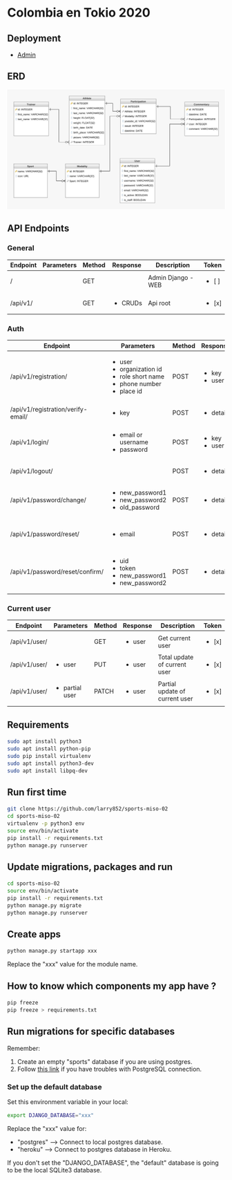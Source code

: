 # Colombia en Tokio 2020

## Deployment
- [Admin](https://sports-miso-02.herokuapp.com/)

## ERD
![ERD](doc/ERD.png?raw=true "ERD")

## API Endpoints

### General
| Endpoint | Parameters | Method | Response | Description | Token |
| --- | --- | --- | --- | --- | --- | 
| / |  | GET |  | Admin Django - WEB | <ul><li>[ ] </li></ul> |
| /api/v1/ |  | GET | <ul><li>CRUDs</li></ul> | Api root | <ul><li>[x] </li></ul> |

### Auth
| Endpoint | Parameters | Method | Response | Description | Token |
| --- | --- | --- | --- | --- | --- | 
| /api/v1/registration/ | <ul><li>user</li><li>organization id</li><li>role short name</li><li>phone number</li><li>place id</li></ul> | POST | <ul><li>key</li><li>user</li></ul> | Registration | <ul><li>[ ] </li></ul>
| /api/v1/registration/verify-email/ | <ul><li>key</li></ul> | POST | <ul><li>detail</li></ul> | Verify email | <ul><li>[ ] </li></ul> |
| /api/v1/login/ | <ul><li>email or username</li><li>password</li></ul> | POST | <ul><li>key</li><li>user</li></ul> | Login | <ul><li>[ ] </li></ul> |
| /api/v1/logout/ |  | POST | <ul><li>detail</li></ul> | Logout | <ul><li>[ ] </li></ul> |
| /api/v1/password/change/ | <ul><li>new_password1</li><li>new_password2</li><li>old_password</li></ul> | POST | <ul><li>detail</li></ul> | Change password | <ul><li>[x] </li></ul> |
| /api/v1/password/reset/ | <ul><li>email</li></ul> | POST | <ul><li>detail</li></ul> | Forgot password - send url -> /reset/uid/token/ | <ul><li>[ ] </li></ul> |
| /api/v1/password/reset/confirm/ | <ul><li>uid</li><li>token</li><li>new_password1</li><li>new_password2</li></ul> | POST | <ul><li>detail</li></ul> | Forgot password confirmation | <ul><li>[ ] </li></ul> |

### Current user
| Endpoint | Parameters | Method | Response | Description | Token |
| --- | --- | --- | --- | --- | --- | 
| /api/v1/user/ |  | GET | <ul><li>user</li></ul> | Get current user | <ul><li>[x] </li></ul> |
| /api/v1/user/ | <ul><li>user</li></ul> | PUT | <ul><li>user</li></ul> | Total update of current user | <ul><li>[x] </li></ul> |
| /api/v1/user/ | <ul><li>partial user</li></ul> | PATCH | <ul><li>user</li></ul> | Partial update of current user | <ul><li>[x] </li></ul> |


## Requirements

```sh
sudo apt install python3
sudo apt install python-pip
sudo pip install virtualenv
sudo apt install python3-dev
sudo apt install libpq-dev
```

## Run first time

```sh
git clone https://github.com/larry852/sports-miso-02
cd sports-miso-02
virtualenv -p python3 env
source env/bin/activate
pip install -r requirements.txt
python manage.py runserver
```

## Update migrations, packages and run

```sh
cd sports-miso-02
source env/bin/activate
pip install -r requirements.txt
python manage.py migrate
python manage.py runserver
```

## Create apps

```sh
python manage.py startapp xxx
```

Replace the "xxx" value for the module name.

## How to know which components my app have ?

```sh
pip freeze
pip freeze > requirements.txt
```

## Run migrations for specific databases

Remember:
1. Create an empty "sports" database if you are using postgres.
2. Follow [this link](https://stackoverflow.com/a/47845784) if you have troubles with PostgreSQL connection.

### Set up the default database

Set this environment variable in your local:

```sh
export DJANGO_DATABASE="xxx"
```

Replace the "xxx" value for:

* "postgres" --> Connect to local postgres database.
* "heroku" --> Connect to postgres database in Heroku.

If you don't set the "DJANGO_DATABASE", the "default" database is going to be the local SQLite3 database.
